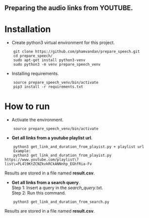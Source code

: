 ## Preparing the audio links from YOUTUBE.
# Installation
* Create python3 virtual environment for this project.
``` 
    git clone https://github.com/phamvandan/prepare_speech.git
    cd prepare_speech/
    sudo apt-get install python3-venv 
    sudo python3 -m venv prepare_speech_venv
```
* Installing requirements.
```
    source prepare_speech_venv/bin/activate
    pip3 install -r requirements.txt
```
# How to run
* Activate the environment.
```
    source prepare_speech_venv/bin/activate
```
* **Get all links from a youtube playlist url**.
```
    python3 get_link_and_duration_from_playist.py + playlist url
    Example:
    python3 get_link_and_duration_from_playist.py https://www.youtube.com/playlist\?list\=PL4l9KtZCNZkvkRCkANNnhp_EGhfRia-Fv
```
Results are stored in a file named **result.csv**.
* **Get all links from a search query**.  
Step 1: Insert a query in the *search_query*.txt.  
Step 2: Run this command.
```
    python3 get_link_and_duration_from_search.py
```
Results are stored in a file named **result.csv**.
